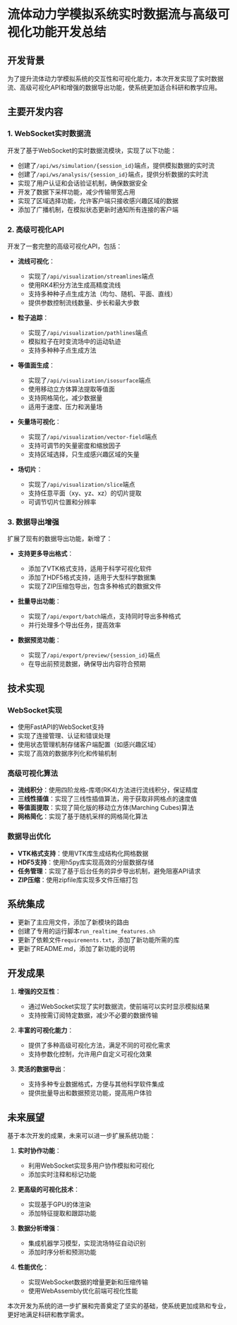 # 流体动力学模拟系统实时数据流与高级可视化功能开发总结

## 开发背景

为了提升流体动力学模拟系统的交互性和可视化能力，本次开发实现了实时数据流、高级可视化API和增强的数据导出功能，使系统更加适合科研和教学应用。

## 主要开发内容

### 1. WebSocket实时数据流

开发了基于WebSocket的实时数据流模块，实现了以下功能：

- 创建了`/api/ws/simulation/{session_id}`端点，提供模拟数据的实时流
- 创建了`/api/ws/analysis/{session_id}`端点，提供分析数据的实时流
- 实现了用户认证和会话验证机制，确保数据安全
- 开发了数据下采样功能，减少传输带宽占用
- 实现了区域选择功能，允许客户端只接收感兴趣区域的数据
- 添加了广播机制，在模拟状态更新时通知所有连接的客户端

### 2. 高级可视化API

开发了一套完整的高级可视化API，包括：

- **流线可视化**：
  - 实现了`/api/visualization/streamlines`端点
  - 使用RK4积分方法生成高精度流线
  - 支持多种种子点生成方法（均匀、随机、平面、直线）
  - 提供参数控制流线数量、步长和最大步数

- **粒子追踪**：
  - 实现了`/api/visualization/pathlines`端点
  - 模拟粒子在时变流场中的运动轨迹
  - 支持多种种子点生成方法

- **等值面生成**：
  - 实现了`/api/visualization/isosurface`端点
  - 使用移动立方体算法提取等值面
  - 支持网格简化，减少数据量
  - 适用于速度、压力和涡量场

- **矢量场可视化**：
  - 实现了`/api/visualization/vector-field`端点
  - 支持可调节的矢量密度和缩放因子
  - 支持区域选择，只生成感兴趣区域的矢量

- **场切片**：
  - 实现了`/api/visualization/slice`端点
  - 支持任意平面（xy、yz、xz）的切片提取
  - 可调节切片位置和分辨率

### 3. 数据导出增强

扩展了现有的数据导出功能，新增了：

- **支持更多导出格式**：
  - 添加了VTK格式支持，适用于科学可视化软件
  - 添加了HDF5格式支持，适用于大型科学数据集
  - 实现了ZIP压缩包导出，包含多种格式的数据文件

- **批量导出功能**：
  - 实现了`/api/export/batch`端点，支持同时导出多种格式
  - 并行处理多个导出任务，提高效率

- **数据预览功能**：
  - 实现了`/api/export/preview/{session_id}`端点
  - 在导出前预览数据，确保导出内容符合预期

## 技术实现

### WebSocket实现

- 使用FastAPI的WebSocket支持
- 实现了连接管理、认证和错误处理
- 使用状态管理机制存储客户端配置（如感兴趣区域）
- 实现了高效的数据序列化和传输机制

### 高级可视化算法

- **流线积分**：使用四阶龙格-库塔(RK4)方法进行流线积分，保证精度
- **三线性插值**：实现了三线性插值算法，用于获取非网格点的速度值
- **等值面提取**：实现了简化版的移动立方体(Marching Cubes)算法
- **网格简化**：实现了基于随机采样的网格简化算法

### 数据导出优化

- **VTK格式支持**：使用VTK库生成结构化网格数据
- **HDF5支持**：使用h5py库实现高效的分层数据存储
- **任务管理**：实现了基于后台任务的异步导出机制，避免阻塞API请求
- **ZIP压缩**：使用zipfile库实现多文件压缩打包

## 系统集成

- 更新了主应用文件，添加了新模块的路由
- 创建了专用的运行脚本`run_realtime_features.sh`
- 更新了依赖文件`requirements.txt`，添加了新功能所需的库
- 更新了README.md，添加了新功能的说明

## 开发成果

1. **增强的交互性**：
   - 通过WebSocket实现了实时数据流，使前端可以实时显示模拟结果
   - 支持按需订阅特定数据，减少不必要的数据传输

2. **丰富的可视化能力**：
   - 提供了多种高级可视化方法，满足不同的可视化需求
   - 支持参数化控制，允许用户自定义可视化效果

3. **灵活的数据导出**：
   - 支持多种专业数据格式，方便与其他科学软件集成
   - 提供批量导出和数据预览功能，提高用户体验

## 未来展望

基于本次开发的成果，未来可以进一步扩展系统功能：

1. **实时协作功能**：
   - 利用WebSocket实现多用户协作模拟和可视化
   - 添加实时注释和标记功能

2. **更高级的可视化技术**：
   - 实现基于GPU的体渲染
   - 添加特征提取和跟踪功能

3. **数据分析增强**：
   - 集成机器学习模型，实现流场特征自动识别
   - 添加时序分析和预测功能

4. **性能优化**：
   - 实现WebSocket数据的增量更新和压缩传输
   - 使用WebAssembly优化前端可视化性能

本次开发为系统的进一步扩展和完善奠定了坚实的基础，使系统更加成熟和专业，更好地满足科研和教学需求。 